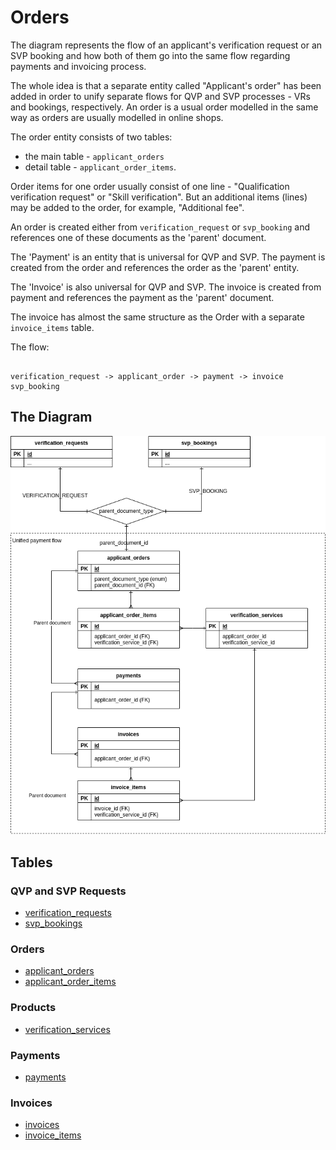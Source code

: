 Orders
========================

The diagram represents the flow of an applicant's verification request or
an SVP booking and how both of them go into the same flow regarding payments
and invoicing process.

The whole idea is that a separate entity called "Applicant's order" has been added
in order to unify separate flows for QVP and SVP processes - VRs and bookings, respectively.
An order is a usual order modelled in the same way as orders are usually modelled in online shops.

The order entity consists of two tables:

- the main table - `applicant_orders`
- detail table - `applicant_order_items`.

Order items for one order usually consist of one line - "Qualification verification request" or
"Skill verification". But an additional items (lines) may be added to the order, for example, "Additional fee".

An order is created either from `verification_request` or `svp_booking` and references one of these
documents as the 'parent' document.

The 'Payment' is an entity that is universal for QVP and SVP. The payment is created from the order
and references the order as the 'parent' entity.

The 'Invoice' is also universal for QVP and SVP. The invoice is created from payment
and references the payment as the 'parent' document.

The invoice has almost the same structure as the Order with a separate `invoice_items` table.

The flow:

```

verification_request -> applicant_order -> payment -> invoice 
svp_booking

```


The Diagram
--------

![orders diagram](img/orders.png)

Tables
-------

### QVP and SVP Requests ###

- [verification_requests](../tables/verification_requests.md)  
- [svp_bookings](../tables/svp_bookings.md)  


### Orders ###

- [applicant_orders](../tables/applicant_orders.md)  
- [applicant_order_items](../tables/applicant_order_items.md)  

### Products ###

- [verification_services](../tables/verification_services.md)  

### Payments ###

- [payments](../tables/payments.md)  

### Invoices ###

- [invoices](../tables/invoices.md)  
- [invoice_items](../tables/invoice_items.md)  
